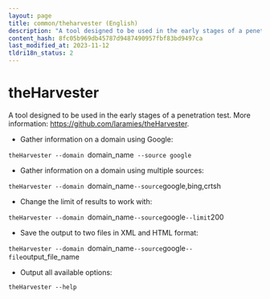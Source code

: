 ```yaml
---
layout: page
title: common/theharvester (English)
description: "A tool designed to be used in the early stages of a penetration test."
content_hash: 8fc05b969db45787d9487490957fbf83bd9497ca
last_modified_at: 2023-11-12
tldri18n_status: 2
---
```

# theHarvester

A tool designed to be used in the early stages of a penetration test.
More information: <https://github.com/laramies/theHarvester>.

- Gather information on a domain using Google:

`theHarvester --domain `<span class="tldr-var badge badge-pill bg-dark-lm bg-white-dm text-white-lm text-dark-dm font-weight-bold">domain_name</span>` --source google`

- Gather information on a domain using multiple sources:

`theHarvester --domain `<span class="tldr-var badge badge-pill bg-dark-lm bg-white-dm text-white-lm text-dark-dm font-weight-bold">domain_name</span>` --source `<span class="tldr-var badge badge-pill bg-dark-lm bg-white-dm text-white-lm text-dark-dm font-weight-bold">google,bing,crtsh</span>

- Change the limit of results to work with:

`theHarvester --domain `<span class="tldr-var badge badge-pill bg-dark-lm bg-white-dm text-white-lm text-dark-dm font-weight-bold">domain_name</span>` --source `<span class="tldr-var badge badge-pill bg-dark-lm bg-white-dm text-white-lm text-dark-dm font-weight-bold">google</span>` --limit `<span class="tldr-var badge badge-pill bg-dark-lm bg-white-dm text-white-lm text-dark-dm font-weight-bold">200</span>

- Save the output to two files in XML and HTML format:

`theHarvester --domain `<span class="tldr-var badge badge-pill bg-dark-lm bg-white-dm text-white-lm text-dark-dm font-weight-bold">domain_name</span>` --source `<span class="tldr-var badge badge-pill bg-dark-lm bg-white-dm text-white-lm text-dark-dm font-weight-bold">google</span>` --file `<span class="tldr-var badge badge-pill bg-dark-lm bg-white-dm text-white-lm text-dark-dm font-weight-bold">output_file_name</span>

- Output all available options:

`theHarvester --help`
